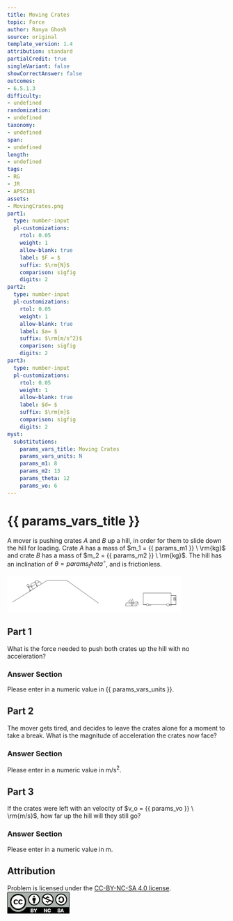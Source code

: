 ```yaml
---
title: Moving Crates
topic: Force
author: Ranya Ghosh
source: original
template_version: 1.4
attribution: standard
partialCredit: true
singleVariant: false
showCorrectAnswer: false
outcomes:
- 6.5.1.3
difficulty:
- undefined
randomization:
- undefined
taxonomy:
- undefined
span:
- undefined
length:
- undefined
tags:
- RG
- JR
- APSC181
assets:
- MovingCrates.png
part1:
  type: number-input
  pl-customizations:
    rtol: 0.05
    weight: 1
    allow-blank: true
    label: $F = $
    suffix: $\rm{N}$
    comparison: sigfig
    digits: 2
part2:
  type: number-input
  pl-customizations:
    rtol: 0.05
    weight: 1
    allow-blank: true
    label: $a= $
    suffix: $\rm{m/s^2}$
    comparison: sigfig
    digits: 2
part3:
  type: number-input
  pl-customizations:
    rtol: 0.05
    weight: 1
    allow-blank: true
    label: $d= $
    suffix: $\rm{m}$
    comparison: sigfig
    digits: 2
myst:
  substitutions:
    params_vars_title: Moving Crates
    params_vars_units: N
    params_m1: 8
    params_m2: 13
    params_theta: 12
    params_vo: 6
---
```

# {{ params_vars_title }}
A mover is pushing crates $A$ and $B$ up a hill, in order for them to slide down the hill for loading. Crate $A$ has a mass of $m_1 = {{ params_m1 }} \ \rm{kg}$ and crate $B$ has a mass of $m_2 = {{ params_m2 }} \ \rm{kg}$. The hill has an inclination of $\theta = {{ params_theta }}^\circ$, and is frictionless.

<img src="MovingCrates.png" width=400>

## Part 1

What is the force needed to push both crates up the hill with no acceleration?

### Answer Section

Please enter in a numeric value in {{ params_vars_units }}.

## Part 2

The mover gets tired, and decides to leave the crates alone for a moment to take a break. What is the magnitude of acceleration the crates now face?

### Answer Section

Please enter in a numeric value in m/s$^2$.

## Part 3

If the crates were left with an velocity of $v_o = {{ params_vo }} \ \rm{m/s}$, how far up the hill will they still go?

### Answer Section

Please enter in a numeric value in m.

## Attribution

Problem is licensed under the [CC-BY-NC-SA 4.0 license](https://creativecommons.org/licenses/by-nc-sa/4.0/).<br> ![The Creative Commons 4.0 license requiring attribution-BY, non-commercial-NC, and share-alike-SA license.](https://raw.githubusercontent.com/firasm/bits/master/by-nc-sa.png)